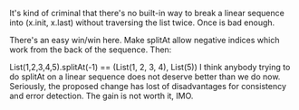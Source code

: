 It's kind of criminal that there's no built-in way to break a linear sequence into (x.init, x.last) without traversing the list twice.  Once is bad enough.

There's an easy win/win here.  Make splitAt allow negative indices which work from the back of the sequence.  Then:

List(1,2,3,4,5).splitAt(-1) == (List(1, 2, 3, 4), List(5))
I think anybody trying to do splitAt on a linear sequence does not deserve better than we do now. Seriously, the proposed change has lost of disadvantages for consistency and error detection. The gain is not worth it, IMO. 
